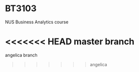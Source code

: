 # BT3103

NUS Business Analytics course

<<<<<<< HEAD
master branch
=======
angelica branch
>>>>>>> angelica
